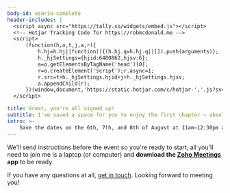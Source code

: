 ```yaml
---
body-id: ozaria-complete
header-includes: |
  <script async src="https://tally.so/widgets/embed.js"></script>
  <!-- Hotjar Tracking Code for https://robmcdonald.me -->
  <script>
      (function(h,o,t,j,a,r){
          h.hj=h.hj||function(){(h.hj.q=h.hj.q||[]).push(arguments)};
          h._hjSettings={hjid:6480862,hjsv:6};
          a=o.getElementsByTagName('head')[0];
          r=o.createElement('script');r.async=1;
          r.src=t+h._hjSettings.hjid+j+h._hjSettings.hjsv;
          a.appendChild(r);
      })(window,document,'https://static.hotjar.com/c/hotjar-','.js?sv=');
  </script>

title: Great, you're all signed up!
subtitle: I've saved a space for you to enjoy the first chapter — absolutely free!
intro: >-
    Save the dates on the 6th, 7th, and 8th of August at 11am—12:30pm and please add `hello@robmcdonald.me` to your email safe list (contact list).
---
```


We'll send instructions before the event so you're ready to start, all you'll need to join me is a laptop (or computer) and **download the [Zoho Meetings](https://www.zoho.com/meeting/) app** to be ready.

If you have any questions at all, [get in touch](/contact). Looking forward to meeting you!
